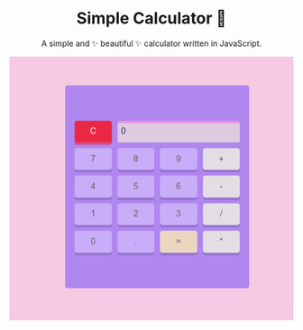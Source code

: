 <h1 align="center">
  Simple Calculator 🧮
</h1>

<p align="center">
  A simple and ✨ beautiful ✨ calculator written in JavaScript.
</p>

<div align="center">
  <img alt="demo" src="/public/demo.gif"/>
</div>

